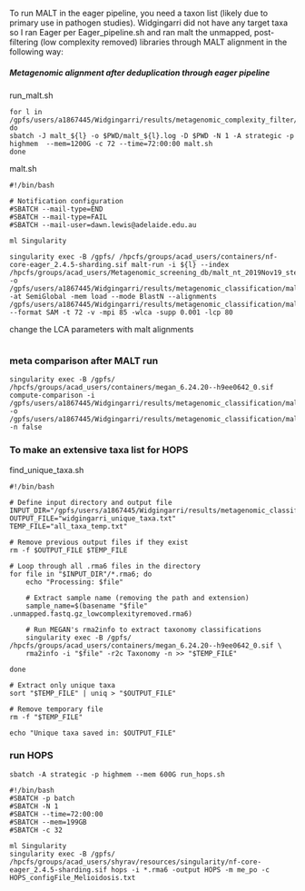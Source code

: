 To run MALT in the eager pipeline, you need a taxon list (likely due to primary use in pathogen studies). Widgingarri did not have any target taxa so I ran Eager per Eager_pipeline.sh and ran malt the unmapped, post-filtering (low complexity removed) libraries through MALT alignment in the following way:

##### Metagenomic alignment after deduplication through eager pipeline
run_malt.sh
```
for l in /gpfs/users/a1867445/Widgingarri/results/metagenomic_complexity_filter/*.gz; do
sbatch -J malt_${l} -o $PWD/malt_${l}.log -D $PWD -N 1 -A strategic -p highmem  --mem=1200G -c 72 --time=72:00:00 malt.sh
done
```
malt.sh
```
#!/bin/bash

# Notification configuration
#SBATCH --mail-type=END
#SBATCH --mail-type=FAIL
#SBATCH --mail-user=dawn.lewis@adelaide.edu.au 

ml Singularity

singularity exec -B /gpfs/ /hpcfs/groups/acad_users/containers/nf-core-eager_2.4.5-sharding.sif malt-run -i ${l} --index /hpcfs/groups/acad_users/Metagenomic_screening_db/malt_nt_2019Nov19_step3/ -o /gpfs/users/a1867445/Widgingarri/results/metagenomic_classification/malt/ -at SemiGlobal -mem load --mode BlastN --alignments /gpfs/users/a1867445/Widgingarri/results/metagenomic_classification/malt/test/alignments/ --format SAM -t 72 -v -mpi 85 -wlca -supp 0.001 -lcp 80

```
change the LCA parameters with malt alignments
```
```
### meta comparison after MALT run
```
singularity exec -B /gpfs/ /hpcfs/groups/acad_users/containers/megan_6.24.20--h9ee0642_0.sif compute-comparison -i /gpfs/users/a1867445/Widgingarri/results/metagenomic_classification/malt/*.rma6 -o /gpfs/users/a1867445/Widgingarri/results/metagenomic_classification/malt/Widg85samples.megan -n false
```
### To make an extensive taxa list for HOPS
find_unique_taxa.sh 
```
#!/bin/bash

# Define input directory and output file
INPUT_DIR="/gpfs/users/a1867445/Widgingarri/results/metagenomic_classification/malt"
OUTPUT_FILE="widgingarri_unique_taxa.txt"
TEMP_FILE="all_taxa_temp.txt"

# Remove previous output files if they exist
rm -f $OUTPUT_FILE $TEMP_FILE

# Loop through all .rma6 files in the directory
for file in "$INPUT_DIR"/*.rma6; do
    echo "Processing: $file"
    
    # Extract sample name (removing the path and extension)
    sample_name=$(basename "$file" .unmapped.fastq.gz_lowcomplexityremoved.rma6)

    # Run MEGAN's rma2info to extract taxonomy classifications
    singularity exec -B /gpfs/ /hpcfs/groups/acad_users/containers/megan_6.24.20--h9ee0642_0.sif \
    rma2info -i "$file" -r2c Taxonomy -n >> "$TEMP_FILE"

done

# Extract only unique taxa
sort "$TEMP_FILE" | uniq > "$OUTPUT_FILE"

# Remove temporary file
rm -f "$TEMP_FILE"

echo "Unique taxa saved in: $OUTPUT_FILE"
```
### run HOPS
```
sbatch -A strategic -p highmem --mem 600G run_hops.sh
```

```
#!/bin/bash
#SBATCH -p batch
#SBATCH -N 1
#SBATCH --time=72:00:00
#SBATCH --mem=199GB
#SBATCH -c 32

ml Singularity
singularity exec -B /gpfs/ /hpcfs/groups/acad_users/shyrav/resources/singularity/nf-core-eager_2.4.5-sharding.sif hops -i *.rma6 -output HOPS -m me_po -c HOPS_configFile_Melioidosis.txt



